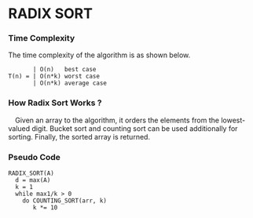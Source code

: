 # RADIX SORT

### Time Complexity

The time complexity of the algorithm is as shown below.

           | O(n)   best case
    T(n) = | O(n*k) worst case
           | O(n*k) average case

### How Radix Sort Works ?

&emsp;Given an array to the algorithm, it orders the elements from the lowest-valued digit. Bucket sort and counting sort can be used additionally for sorting. Finally, the sorted array is returned.

### Pseudo Code

    RADIX_SORT(A)
      d = max(A)
      k = 1
      while max1/k > 0
        do COUNTING_SORT(arr, k)
           k *= 10
      
